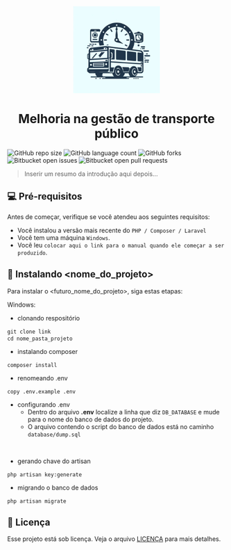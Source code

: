 <p align="center">
    <img src="resources/img/Logo-TCC.jpeg" alt="Exemplo imagem" style="width: 200px;">
</p>

<h1 align="center">Melhoria na gestão de transporte público</h1>


![GitHub repo size](https://img.shields.io/github/repo-size/Dedo-Finger2/Sistema-TCC-2023?style=for-the-badge)
![GitHub language count](https://img.shields.io/github/languages/count/Dedo-Finger2/Sistema-TCC-2023?style=for-the-badge)
![GitHub forks](https://img.shields.io/github/forks/Dedo-Finger2/Sistema-TCC-2023?style=for-the-badge)
![Bitbucket open issues](https://img.shields.io/bitbucket/issues/Dedo-Finger2/Sistema-TCC-2023?style=for-the-badge)
![Bitbucket open pull requests](https://img.shields.io/bitbucket/pr-raw/Dedo-Finger2/Sistema-TCC-2023?style=for-the-badge)


> Inserir um resumo da introdução aqui depois...

## 💻 Pré-requisitos

Antes de começar, verifique se você atendeu aos seguintes requisitos:

* Você instalou a versão mais recente do `PHP / Composer / Laravel`
* Você tem uma máquina `Windows`.
* Você leu `colocar aqui o link para o manual quando ele começar a ser produzido`.

## 🚀 Instalando <nome_do_projeto>

Para instalar o <futuro_nome_do_projeto>, siga estas etapas:

Windows:
* clonando respositório
```
git clone link
cd nome_pasta_projeto
```
* instalando composer
```
composer install
```

* renomeando .env
```
copy .env.example .env
```

* configurando .env
    * Dentro do arquivo **.env** localize a linha que diz `DB_DATABASE` e mude para o nome do banco de dados do projeto.
    * O arquivo contendo o script do banco de dados está no caminho `database/dump.sql`

<br>

* gerando chave do artisan
```
php artisan key:generate
```

* migrando o banco de dados
```
php artisan migrate
```

## 📝 Licença

Esse projeto está sob licença. Veja o arquivo [LICENÇA](LICENSE.md) para mais detalhes.
